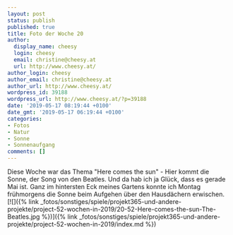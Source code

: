 ```yaml
---
layout: post
status: publish
published: true
title: Foto der Woche 20
author:
  display_name: cheesy
  login: cheesy
  email: christine@cheesy.at
  url: http://www.cheesy.at/
author_login: cheesy
author_email: christine@cheesy.at
author_url: http://www.cheesy.at/
wordpress_id: 39188
wordpress_url: http://www.cheesy.at/?p=39188
date: '2019-05-17 08:19:44 +0100'
date_gmt: '2019-05-17 06:19:44 +0100'
categories:
- Fotos
- Natur
- Sonne
- Sonnenaufgang
comments: []
---
```

Diese Woche war das Thema "Here comes the sun" - Hier kommt die Sonne, der Song von den Beatles. Und da hab ich ja Glück, dass es gerade Mai ist. Ganz im hintersten Eck meines Gartens konnte ich Montag frühmorgens die Sonne beim Aufgehen über den Hausdächern erwischen.
[![]({% link _fotos/sonstiges/spiele/projekt365-und-andere-projekte/project-52-wochen-in-2019/20-52-Here-comes-the-sun-The-Beatles.jpg %})]({% link _fotos/sonstiges/spiele/projekt365-und-andere-projekte/project-52-wochen-in-2019/index.md %})
